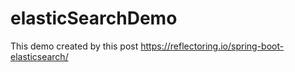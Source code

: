 # elasticSearchDemo

This demo created by this post
https://reflectoring.io/spring-boot-elasticsearch/
